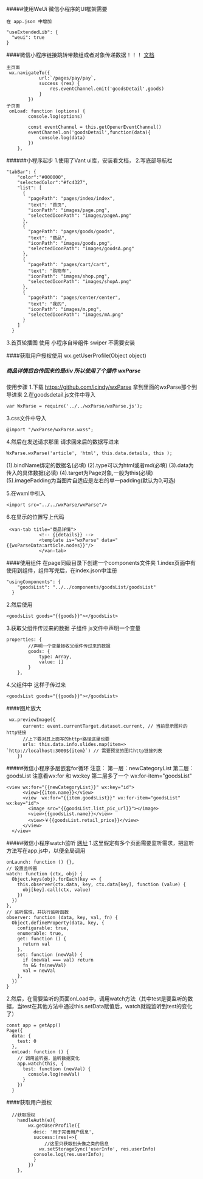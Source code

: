#####使用WeUi 微信小程序的UI框架需要
```
在 app.json 中增加

"useExtendedLib": {
  "weui": true
}
```
####微信小程序链接跳转带数组或者对象传递数据！！！
[文档](https://developers.weixin.qq.com/miniprogram/dev/api/route/wx.navigateTo.html)
```
主页面
 wx.navigateTo({
            url:`/pages/pay/pay`,
            success (res) {
                res.eventChannel.emit('goodsDetail',goods)
            }
        })
子页面
 onLoad: function (options) {
        console.log(options)

        const eventChannel = this.getOpenerEventChannel()
        eventChannel.on('goodsDetail',function(data){
            console.log(data)
        })
    },
```
######小程序起步
1.使用了Vant ui库，安装看文档，
2.写底部导航栏
```
"tabBar": {
    "color":"#000000",
    "selectedColor":"#fc4327",
    "list": [
      {
        "pagePath": "pages/index/index",
        "text": "首页",
        "iconPath": "images/page.png",
        "selectedIconPath": "images/pageA.png"
      },
      {
        "pagePath": "pages/goods/goods",
        "text": "商品",
        "iconPath": "images/goods.png",
        "selectedIconPath": "images/goodsA.png"
      },
      {
        "pagePath": "pages/cart/cart",
        "text": "购物车",
        "iconPath": "images/shop.png",
        "selectedIconPath": "images/shopA.png"
      },
      {
        "pagePath": "pages/center/center",
        "text": "我的",
        "iconPath": "images/m.png",
        "selectedIconPath": "images/mA.png"
      }
    ]
  }
```
3.首页轮播图 使用 小程序自带组件 swiper  不需要安装

####获取用户授权使用 wx.getUserProfile(Object object)

##### 商品详情后台传回来的是div 所以使用了个插件 wxParse
使用步骤
1.下载 https://github.com/icindy/wxParse   拿到里面的wxParse那个到导进来
2.在goodsdetail.js文件中导入
```
var WxParse = require('../../wxParse/wxParse.js');
```
3.css文件中导入
```
@import "/wxParse/wxParse.wxss";
```
4.然后在发送请求那里 请求回来后的数据写进来
```
WxParse.wxParse('article', 'html', this.data.details, this );
```
(1).bindName绑定的数据名(必填)
(2).type可以为html或者md(必填)
(3).data为传入的具体数据(必填)
(4).target为Page对象,一般为this(必填)
(5).imagePadding为当图片自适应是左右的单一padding(默认为0,可选)

5.在wxml中引入
```
<import src="../../wxParse/wxParse"/>
```
6.在显示的位置写上代码
```
 <van-tab title="商品详情">
            <!-- {{details}} -->
            <template is="wxParse" data="{{wxParseData:article.nodes}}"/>
            </van-tab>
```

####使用组件 在page同级目录下创建一个components文件夹
1.index页面中有使用到组件，组件写完后，在index.json中注册
```
"usingComponents": {
    "goodsList": "../../components/goodsList/goodsList"
  }
```
2.然后使用
```
<goodsList goods="{{goods}}"></goodsList>
```
3.获取父组件传过来的数据
子组件 js文件中声明一个变量
```
properties: {
        //声明一个变量接收父组件传过来的数据
        goods: {
            type: Array,
            value: []
        }
    },
```
4.父组件中  这样子传过来
```
<goodsList goods="{{goods}}"></goodsList>
```


####图片放大
```
 wx.previewImage({
      current: event.currentTarget.dataset.current, // 当前显示图片的http链接
      //上下要对其上面写的http+路径这里也要
      urls: this.data.info.slides.map(item=> `http://localhost:3000${item}`) // 需要预览的图片http链接列表
    })
```

#####微信小程序多层嵌套for循环
注意：
第一层：newCategoryList
第二层：goodsList
注意看wx:for 和 wx:key
第二层多了一个 wx:for-item="goodsList"
```
<view wx:for="{{newCategoryList}}" wx:key="id">
      <view>{{item.name}}</view>
      <view  wx:for="{{item.goodsList}}" wx:for-item="goodsList" wx:key="id">
        <image src="{{goodsList.list_pic_url}}"></image>
        <view>{{goodsList.name}}</view>
        <view>￥{{goodsList.retail_price}}</view>
      </view>
  </view>
```

#####微信小程序watch监听
[网址](https://www.cnblogs.com/jane2160/p/11551286.html)
1.这里假定有多个页面需要监听需求，把监听方法写在app.js中，以便全局调用
```
onLaunch: function () {},
// 设置监听器
watch: function (ctx, obj) {
  Object.keys(obj).forEach(key => {
    this.observer(ctx.data, key, ctx.data[key], function (value) {
      obj[key].call(ctx, value)
    })
  })
},
// 监听属性，并执行监听函数
observer: function (data, key, val, fn) {
  Object.defineProperty(data, key, {
    configurable: true,
    enumerable: true,
    get: function () {
      return val
    },
    set: function (newVal) {
      if (newVal === val) return
      fn && fn(newVal)
      val = newVal
    },
  })
}
```
2.然后，在需要监听的页面onLoad中，调用watch方法（其中test是要监听的数据，当test在其他方法中通过this.setData赋值后，watch就能监听到test的变化了）
```
const app = getApp()
Page({
  data: {
    test: 0
  },
  onLoad: function () {
    // 调用监听器，监听数据变化
    app.watch(this, {
      test: function (newVal) {
        console.log(newVal)
      }
    })
  }    
```

####获取用户授权
```
  //获取授权
    handleAuth(e){
        wx.getUserProfile({
          desc: '用于完善用户信息',
          success:(res)=>{
              //这里只获取到头像之类的信息
            wx.setStorageSync('userInfo', res.userInfo)
          console.log(res.userInfo);
          }
        })
    }, 
```